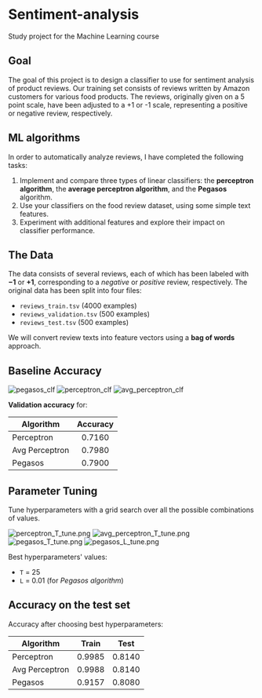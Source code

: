 # Sentiment-analysis
Study project for the Machine Learning course

## Goal 
The goal of this project is to design a classifier to use for sentiment analysis of product reviews. Our training set
consists of reviews written by Amazon customers for various food products. The reviews, originally given on a 5 point scale,
have been adjusted to a +1 or -1 scale, representing a positive or negative review, respectively.

## ML algorithms
In order to automatically analyze reviews, I have completed the following tasks:
1. Implement and compare three types of linear classifiers: the __perceptron algorithm__,
the __average perceptron algorithm__, and the __Pegasos__ algorithm.
2. Use your classifiers on the food review dataset, using some simple text features.
3. Experiment with additional features and explore their impact on classifier performance.

## The Data
The data consists of several reviews, each of which has been labeled with __−1__ or __+1__, corresponding to a _negative_
or _positive_ review, respectively. The original data has been split into four files:
- ``reviews_train.tsv`` (4000 examples)
- ``reviews_validation.tsv`` (500 examples)
- ``reviews_test.tsv`` (500 examples)

We will convert review texts into feature vectors using a __bag of words__ approach.

## Baseline Accuracy
![pegasos_clf](visualization/pegasos_clf.png)
![perceptron_clf](visualization/perceptron_clf.png)
![avg_perceptron_clf](visualization/avg_perceptron_clf.png)

__Validation accuracy__ for:

| Algorithm      | Accuracy |
|----------------|:--------:|
| Perceptron     |  0.7160  |
| Avg Perceptron |  0.7980  |
| Pegasos        |  0.7900  |

## Parameter Tuning
Tune hyperparameters with a grid search over all the possible combinations of values.

![perceptron_T_tune.png](visualization/perceptron_T_tune.png)
![avg_perceptron_T_tune.png](visualization/avg_perceptron_T_tune.png)
![pegasos_T_tune.png](visualization/pegasos_T_tune.png)
![pegasos_L_tune.png](visualization/pegasos_L_tune.png)

Best hyperparameters' values:
- ``T`` = 25
- ``L`` = 0.01 (for _Pegasos algorithm_)

## Accuracy on the test set
Accuracy after choosing best hyperparameters:

| Algorithm      | Train | Test |
|----------------|:--------:|:--------:|
| Perceptron     |  0.9985  |  0.8140  |
| Avg Perceptron |  0.9988  |  0.8140  |
| Pegasos        |  0.9157  |  0.8080  |
